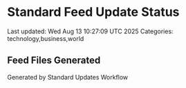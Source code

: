 # Standard Feed Update Status
Last updated: Wed Aug 13 10:27:09 UTC 2025
Categories: technology,business,world

## Feed Files Generated

Generated by Standard Updates Workflow
